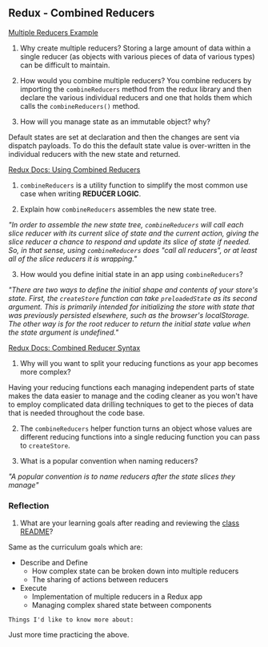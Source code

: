 ## Redux - Combined Reducers

[Multiple Reducers Example](https://www.youtube.com/watch?v=gBER4Or86hE)

1. Why create multiple reducers?
Storing a large amount of data within a single reducer (as objects with various pieces of data of various types) can be difficult to maintain.

2. How would you combine multiple reducers?
You combine reducers by importing the `combineReducers` method from the redux library and then declare the various individual reducers and one that holds them which calls the `combineReducers()` method.

3. How will you manage state as an immutable object? why?

Default states are set at declaration and then the changes are sent via dispatch payloads. To do this the default state value is over-written in the individual reducers with the new state and returned.

[Redux Docs: Using Combined Reducers](https://redux.js.org/recipes/structuring-reducers/using-combinereducers/)
1. `combineReducers` is a utility function to simplify the most common use case when writing **REDUCER LOGIC**.

2. Explain how `combineReducers` assembles the new state tree.

_"In order to assemble the new state tree, `combineReducers` will call each slice reducer with its current slice of state and the current action, giving the slice reducer a chance to respond and update its slice of state if needed. So, in that sense, using `combineReducers` does "call all reducers", or at least all of the slice reducers it is wrapping."_

3. How would you define initial state in an app using `combineReducers`?

_"There are two ways to define the initial shape and contents of your store's state. First, the `createStore` function can take `preloadedState` as its second argument. This is primarily intended for initializing the store with state that was previously persisted elsewhere, such as the browser's localStorage. The other way is for the root reducer to return the initial state value when the state argument is undefined."_

[Redux Docs: Combined Reducer Syntax](https://redux.js.org/api/combinereducers/)

1. Why will you want to split your reducing functions as your app becomes more complex?

Having your reducing functions each managing independent parts of state makes the data easier to manage and the coding cleaner as you won't have to employ complicated data drilling techniques to get to the pieces of data that is needed throughout the code base.

2. The `combineReducers` helper function turns an object whose values are different reducing functions into a single reducing function you can pass to `createStore`.

3. What is a popular convention when naming reducers?

_"A popular convention is to name reducers after the state slices they manage"_


### Reflection

1. What are your learning goals after reading and reviewing the [class README](https://codefellows.github.io/code-401-javascript-guide/curriculum/class-37/)?

Same as the curriculum goals which are:
* Describe and Define
  *  How complex state can be broken down into multiple reducers
  * The sharing of actions between reducers
* Execute
  * Implementation of multiple reducers in a Redux app
  * Managing complex shared state between components

`Things I'd like to know more about:`

Just more time practicing the above.